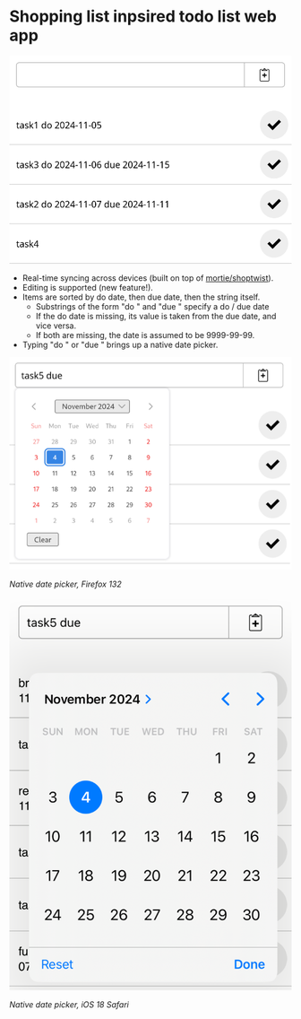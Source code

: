 # Shopping list inpsired todo list web app

![](./screenshots/1.png)

- Real-time syncing across devices (built on top of [mortie/shoptwist](https://github.com/mortie/shoptwist)).
- Editing is supported (new feature!).
- Items are sorted by do date, then due date, then the string itself.
  - Substrings of the form "do <date>" and "due <date>" specify a do / due date
  - If the do date is missing, its value is taken from the due date, and vice versa.
  - If both are missing, the date is assumed to be 9999-99-99.
- Typing "do " or "due " brings up a native date picker.

![](./screenshots/2.png)

*Native date picker, Firefox 132*

![](./screenshots/3.png)

*Native date picker, iOS 18 Safari*
